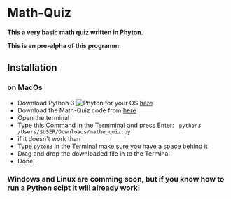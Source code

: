 # Math-Quiz
**This a very basic math quiz written in Phyton.**

**This is an pre-alpha of this programm**
## Installation
### on MacOs
* Download Python 3 ![Phyton](https://docs.python.org/3/_static/py.svg) for your OS [here](https://www.python.org/downloads/)
* Download the Math-Quiz code from [here](https://github.com/Pixel-Master/Math-Quiz/releases/download/math/mathe_quiz.py)
* Open the terminal
* Type this Command in the Termminal and press Enter:
` python3 /Users/$USER/Downloads/mathe_quiz.py`
* if it doesn't work than 
 * Type `pyton3` in the Terminal make sure you have a space behind it
 *  Drag and drop the downloaded file in to the Terminal
* Done!

### Windows and Linux are comming soon, but if you know how to run a Python scipt it will already work!
